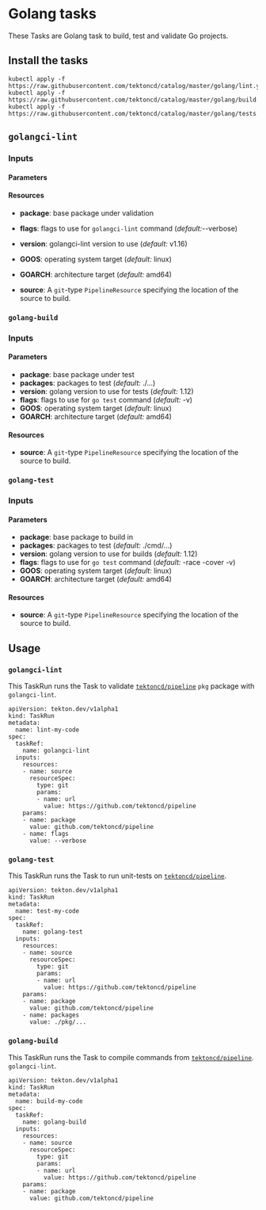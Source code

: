 # Golang tasks

These Tasks are Golang task to build, test and validate Go projects.

## Install the tasks

```
kubectl apply -f https://raw.githubusercontent.com/tektoncd/catalog/master/golang/lint.yaml
kubectl apply -f https://raw.githubusercontent.com/tektoncd/catalog/master/golang/build.yaml
kubectl apply -f https://raw.githubusercontent.com/tektoncd/catalog/master/golang/tests.yaml
```

## `golangci-lint`

### Inputs

#### Parameters

#### Resources

* **package**: base package under validation
* **flags**: flags to use for `golangci-lint` command (_default:_--verbose)
* **version**: golangci-lint version to use (_default:_ v1.16)
* **GOOS**: operating system target (_default:_ linux)
* **GOARCH**: architecture target (_default:_ amd64)

* **source**: A `git`-type `PipelineResource` specifying the location of the
  source to build.

### `golang-build`

### Inputs

#### Parameters

* **package**: base package under test
* **packages**: packages to test (_default:_ ./...)
* **version**: golang version to use for tests (_default:_ 1.12)
* **flags**: flags to use for `go test` command (_default:_ -v)
* **GOOS**: operating system target (_default:_ linux)
* **GOARCH**: architecture target (_default:_ amd64)

#### Resources

* **source**: A `git`-type `PipelineResource` specifying the location of the
  source to build.

### `golang-test`

### Inputs

#### Parameters

* **package**: base package to build in
* **packages**: packages to test (_default:_ ./cmd/...)
* **version**: golang version to use for builds (_default:_ 1.12)
* **flags**: flags to use for `go test` command (_default:_ -race -cover -v)
* **GOOS**: operating system target (_default:_ linux)
* **GOARCH**: architecture target (_default:_ amd64)

#### Resources

* **source**: A `git`-type `PipelineResource` specifying the location of the
  source to build.

## Usage

### `golangci-lint`

This TaskRun runs the Task to validate
[`tektoncd/pipeline`](https://github.com/tektoncd/pipeline) `pkg` package with
`golangci-lint`.

```
apiVersion: tekton.dev/v1alpha1
kind: TaskRun
metadata:
  name: lint-my-code
spec:
  taskRef:
    name: golangci-lint
  inputs:
    resources:
    - name: source
      resourceSpec:
        type: git
        params:
        - name: url
          value: https://github.com/tektoncd/pipeline
    params:
    - name: package
      value: github.com/tektoncd/pipeline
    - name: flags
      value: --verbose
```

### `golang-test`

This TaskRun runs the Task to run unit-tests on
[`tektoncd/pipeline`](https://github.com/tektoncd/pipeline).

```
apiVersion: tekton.dev/v1alpha1
kind: TaskRun
metadata:
  name: test-my-code
spec:
  taskRef:
    name: golang-test
  inputs:
    resources:
    - name: source
      resourceSpec:
        type: git
        params:
        - name: url
          value: https://github.com/tektoncd/pipeline
    params:
    - name: package
      value: github.com/tektoncd/pipeline
    - name: packages
      value: ./pkg/...
```

### `golang-build`

This TaskRun runs the Task to compile commands from
[`tektoncd/pipeline`](https://github.com/tektoncd/pipeline).
`golangci-lint`.

```
apiVersion: tekton.dev/v1alpha1
kind: TaskRun
metadata:
  name: build-my-code
spec:
  taskRef:
    name: golang-build
  inputs:
    resources:
    - name: source
      resourceSpec:
        type: git
        params:
        - name: url
          value: https://github.com/tektoncd/pipeline
    params:
    - name: package
      value: github.com/tektoncd/pipeline
```
